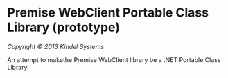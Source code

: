 Premise WebClient Portable Class Library (prototype)
=======
*Copyright © 2013 Kindel Systems*

An attempt to makethe Premise WebClient library be a .NET Portable Class Library.

